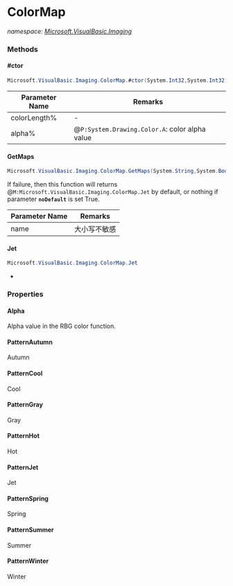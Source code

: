 ﻿# ColorMap
_namespace: <a href="#" onClick="load('/docs/Microsoft.VisualBasic.Imaging/index.md')">Microsoft.VisualBasic.Imaging</a>_





### Methods

#### #ctor
```csharp
Microsoft.VisualBasic.Imaging.ColorMap.#ctor(System.Int32,System.Int32)
```


|Parameter Name|Remarks|
|--------------|-------|
|colorLength%|-|
|alpha%|@``P:System.Drawing.Color.A``: color alpha value|


#### GetMaps
```csharp
Microsoft.VisualBasic.Imaging.ColorMap.GetMaps(System.String,System.Boolean)
```
If failure, then this function will returns @``M:Microsoft.VisualBasic.Imaging.ColorMap.Jet`` by default, 
 or nothing if parameter **`noDefault`** is set True.

|Parameter Name|Remarks|
|--------------|-------|
|name|大小写不敏感|


#### Jet
```csharp
Microsoft.VisualBasic.Imaging.ColorMap.Jet
```
*


### Properties

#### Alpha
Alpha value in the RBG color function.
#### PatternAutumn
Autumn
#### PatternCool
Cool
#### PatternGray
Gray
#### PatternHot
Hot
#### PatternJet
Jet
#### PatternSpring
Spring
#### PatternSummer
Summer
#### PatternWinter
Winter
